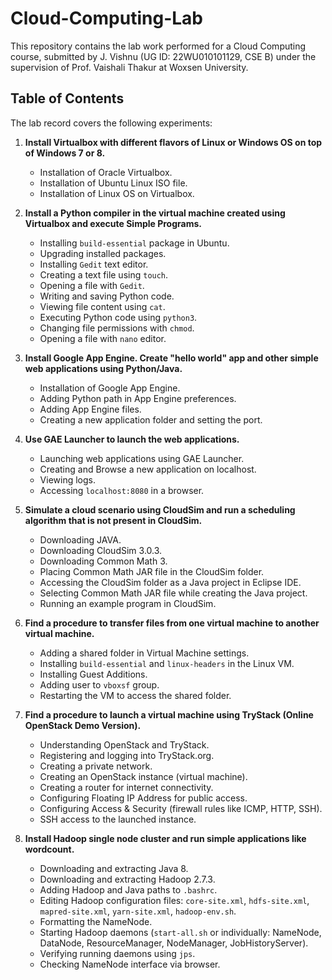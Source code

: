 # Cloud-Computing-Lab

This repository contains the lab work performed for a Cloud Computing course, submitted by J. Vishnu (UG ID: 22WU010101129, CSE B) under the supervision of Prof. Vaishali Thakur at Woxsen University.

## Table of Contents

The lab record covers the following experiments:

1.  **Install Virtualbox with different flavors of Linux or Windows OS on top of Windows 7 or 8.**
    * Installation of Oracle Virtualbox.
    * Installation of Ubuntu Linux ISO file.
    * Installation of Linux OS on Virtualbox.

2.  **Install a Python compiler in the virtual machine created using Virtualbox and execute Simple Programs.**
    * Installing `build-essential` package in Ubuntu.
    * Upgrading installed packages.
    * Installing `Gedit` text editor.
    * Creating a text file using `touch`.
    * Opening a file with `Gedit`.
    * Writing and saving Python code.
    * Viewing file content using `cat`.
    * Executing Python code using `python3`.
    * Changing file permissions with `chmod`.
    * Opening a file with `nano` editor.

3.  **Install Google App Engine. Create "hello world" app and other simple web applications using Python/Java.**
    * Installation of Google App Engine.
    * Adding Python path in App Engine preferences.
    * Adding App Engine files.
    * Creating a new application folder and setting the port.

4.  **Use GAE Launcher to launch the web applications.**
    * Launching web applications using GAE Launcher.
    * Creating and Browse a new application on localhost.
    * Viewing logs.
    * Accessing `localhost:8080` in a browser.

5.  **Simulate a cloud scenario using CloudSim and run a scheduling algorithm that is not present in CloudSim.**
    * Downloading JAVA.
    * Downloading CloudSim 3.0.3.
    * Downloading Common Math 3.
    * Placing Common Math JAR file in the CloudSim folder.
    * Accessing the CloudSim folder as a Java project in Eclipse IDE.
    * Selecting Common Math JAR file while creating the Java project.
    * Running an example program in CloudSim.

6.  **Find a procedure to transfer files from one virtual machine to another virtual machine.**
    * Adding a shared folder in Virtual Machine settings.
    * Installing `build-essential` and `linux-headers` in the Linux VM.
    * Installing Guest Additions.
    * Adding user to `vboxsf` group.
    * Restarting the VM to access the shared folder.

7.  **Find a procedure to launch a virtual machine using TryStack (Online OpenStack Demo Version).**
    * Understanding OpenStack and TryStack.
    * Registering and logging into TryStack.org.
    * Creating a private network.
    * Creating an OpenStack instance (virtual machine).
    * Creating a router for internet connectivity.
    * Configuring Floating IP Address for public access.
    * Configuring Access & Security (firewall rules like ICMP, HTTP, SSH).
    * SSH access to the launched instance.

8.  **Install Hadoop single node cluster and run simple applications like wordcount.**
    * Downloading and extracting Java 8.
    * Downloading and extracting Hadoop 2.7.3.
    * Adding Hadoop and Java paths to `.bashrc`.
    * Editing Hadoop configuration files: `core-site.xml`, `hdfs-site.xml`, `mapred-site.xml`, `yarn-site.xml`, `hadoop-env.sh`.
    * Formatting the NameNode.
    * Starting Hadoop daemons (`start-all.sh` or individually: NameNode, DataNode, ResourceManager, NodeManager, JobHistoryServer).
    * Verifying running daemons using `jps`.
    * Checking NameNode interface via browser.
